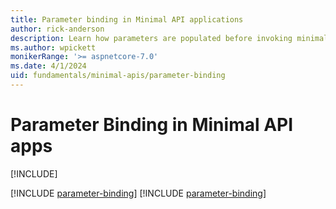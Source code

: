 ```yaml
---
title: Parameter binding in Minimal API applications
author: rick-anderson
description: Learn how parameters are populated before invoking minimal route handlers.
ms.author: wpickett
monikerRange: '>= aspnetcore-7.0'
ms.date: 4/1/2024
uid: fundamentals/minimal-apis/parameter-binding
---
```


# Parameter Binding in Minimal API apps

[!INCLUDE[](~/includes/not-latest-version.md)]

[!INCLUDE [parameter-binding](~/fundamentals/minimal-apis/includes/parameter-binding8.md)]
[!INCLUDE [parameter-binding](~/fundamentals/minimal-apis/includes/parameter-binding7.md)]
<!-- Need to list where else this include is used -->
